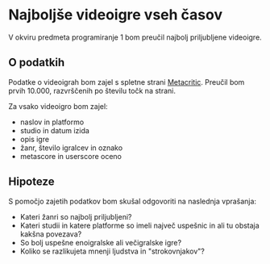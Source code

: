 # Najboljše videoigre vseh časov
V okviru predmeta programiranje 1 bom preučil najbolj priljubljene videoigre.

## O podatkih
Podatke o videoigrah bom zajel s spletne strani [Metacritic](https://www.metacritic.com/browse/games/score/metascore/all/all/filtered?view=detailed).
Preučil bom prvih 10.000, razvrščenih po številu točk na strani.

Za vsako videoigro bom zajel:
- naslov in platformo
- studio in datum izida
- opis igre
- žanr, število igralcev in oznako
- metascore in userscore oceno

## Hipoteze
S pomočjo zajetih podatkov bom skušal odgovoriti na naslednja vprašanja:
- Kateri žanri so najbolj priljubljeni?
- Kateri studii in katere platforme so imeli največ uspešnic in ali tu obstaja kakšna povezava?
- So bolj uspešne enoigralske ali večigralske igre?
- Koliko se razlikujeta mnenji ljudstva in "strokovnjakov"?
